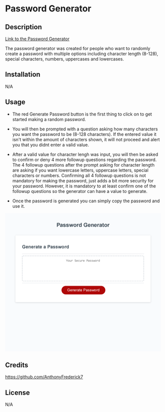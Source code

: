 # Password Generator

## Description

[Link to the Password Generator](https://anthonyfrederick7.github.io/Password-Generator/)

The password generator was created for people who want to randomly create a password with multiple options including character length (8-128), special characters, numbers, uppercases and lowercases.

## Installation

N/A

## Usage

  - The red Generate Password button is the first thing to click on to get started making a random password.

  - You will then be prompted with a question asking how many characters you want the password to be (8-128 characters). If the entered value it isn't within the amount of characters shown, it will not proceed and alert you that you didnt enter a valid value.

  - After a valid value for character lengh was input, you will then be asked to confirm or deny 4 more followup questions regarding the password. The 4 followup questions after the prompt asking for character length are asking if you want lowercase letters, uppercase letters, special characters or numbers. Confirming all 4 followup questions is not mandatory for making the password, just adds a bit more security for your password. However, it is mandatory to at least confirm one of the followup questions so the generator can have a value to generate. 

  - Once the password is generated you can simply copy the password and use it. 

![Image of website](/Develop/Password_Generator.png)

## Credits

https://github.com/AnthonyFrederick7

## License

N/A
